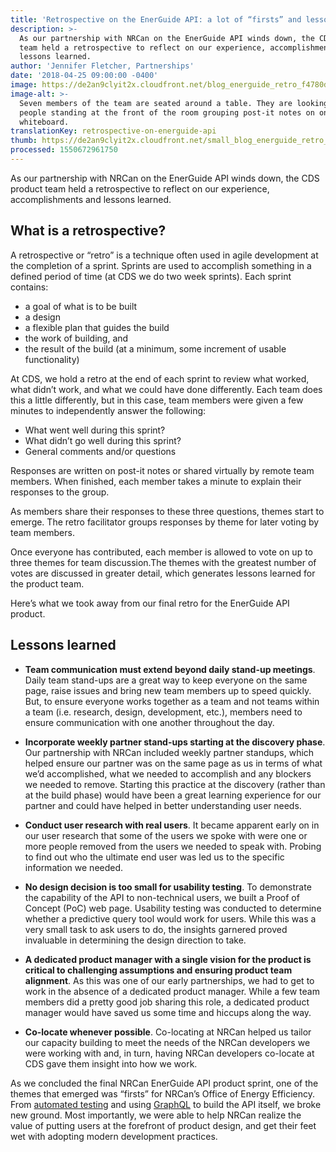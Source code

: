 ```yaml
---
title: 'Retrospective on the EnerGuide API: a lot of “firsts” and lessons learned'
description: >-
  As our partnership with NRCan on the EnerGuide API winds down, the CDS product
  team held a retrospective to reflect on our experience, accomplishments and
  lessons learned. 
author: 'Jennifer Fletcher, Partnerships'
date: '2018-04-25 09:00:00 -0400'
image: https://de2an9clyit2x.cloudfront.net/blog_energuide_retro_f4780d2e1d.jpg
image-alt: >-
  Seven members of the team are seated around a table. They are looking at two
  people standing at the front of the room grouping post-it notes on on the
  whiteboard.
translationKey: retrospective-on-energuide-api
thumb: https://de2an9clyit2x.cloudfront.net/small_blog_energuide_retro_f4780d2e1d.jpg
processed: 1550672961750
---
```


As our partnership with NRCan on the EnerGuide API winds down, the CDS product team held a retrospective to reflect on our experience, accomplishments and lessons learned.

## What is a retrospective?

A retrospective or “retro” is a technique often used in agile development at the completion of a sprint. Sprints are used to accomplish something in a defined period of time (at CDS we do two week sprints). Each sprint contains:

* a goal of what is to be built
* a design
* a flexible plan that guides the build
* the work of building, and
* the result of the build (at a minimum, some increment of usable functionality)

At CDS, we hold a retro at the end of each sprint to review what worked, what didn’t work, and what we could have done differently. Each team does this a little differently, but in this case, team members were given a few minutes to independently answer the following:

* What went well during this sprint?
* What didn’t go well during this sprint?
* General comments and/or questions

Responses are written on post-it notes or shared virtually by remote team members. When finished, each member takes a minute to explain their responses to the group.

As members share their responses to these three questions, themes start to emerge. The retro facilitator groups responses by theme for later voting by team members.

Once everyone has contributed, each member is allowed to vote on up to three themes for team discussion.The themes with the greatest number of votes are discussed in greater detail, which generates lessons learned for the product team.

Here’s what we took away from our final retro for the EnerGuide API product.

## Lessons learned

* **Team communication must extend beyond daily stand-up meetings**. Daily team stand-ups are a great way to keep everyone on the same page, raise issues and bring new team members up to speed quickly. But, to ensure everyone works together as a team and not teams within a team (i.e. research, design, development, etc.), members need to ensure communication with one another throughout the day.

* **Incorporate weekly partner stand-ups starting at the discovery phase**. Our partnership with NRCan included weekly partner standups, which helped ensure our partner was on the same page as us in terms of what we’d accomplished, what we needed to accomplish and any blockers we needed to remove. Starting this practice at the discovery (rather than at the build phase) would have been a great learning experience for our partner and could have helped in better understanding user needs.

* **Conduct user research with real users**. It became apparent early on in our user research that some of the users we spoke with were one or more people removed from the users we needed to speak with. Probing to find out who the ultimate end user was led us to the specific information we needed.

* **No design decision is too small for usability testing**. To demonstrate the capability of the API to non-technical users, we built a Proof of Concept (PoC) web page. Usability testing was conducted to determine whether a predictive query tool would work for users. While this was a very small task to ask users to do, the insights garnered proved invaluable in determining the design direction to take.

* **A dedicated product manager with a single vision for the product is critical to challenging assumptions and ensuring product team alignment**. As this was one of our early partnerships, we had to get to work in the absence of a dedicated product manager. While a few team members did a pretty good job sharing this role, a dedicated product manager would have saved us some time and hiccups along the way.

* **Co-locate whenever possible**. Co-locating at NRCan helped us tailor our capacity building to meet the needs of the NRCan developers we were working with and, in turn, having NRCan developers co-locate at CDS gave them insight into how we work.

As we concluded the final NRCan EnerGuide API product sprint, one of the themes that emerged was “firsts” for NRCan’s Office of Energy Efficiency. From [automated testing](https://digital.canada.ca/2018/03/26/automated-testing-blog/) and using [GraphQL](https://graphql.org/learn/) to build the API itself, we broke new ground. Most importantly, we were able to help NRCan realize the value of putting users at the forefront of product design, and get their feet wet with adopting modern development practices.

